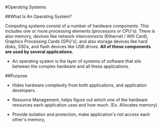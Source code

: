 #Operating Systems

##What Is An Operating System?

Computing systems consist of a number of hardware components. This includes one or more processing elements (processors or CPU's). There
is also memory, devices like network interconnects (Ethernet / Wifi Card), Graphics Processing Cards (GPU's), and also storage devices like
hard disks, SSDs, and flash devices like USB drives. **All of these components are used by several applications.**

- An operating system is the layer of systems of software that sits between the complex hardware and all these applications.

##Purpose

- Hides hardware complexity from both applications, and application developers. 

- Resource Management, helps figure out which one of the hardware resources each application uses and how much. (Ex. Allocates memory)

- Provide isolation and protection, make application's not access each other's memory, 
